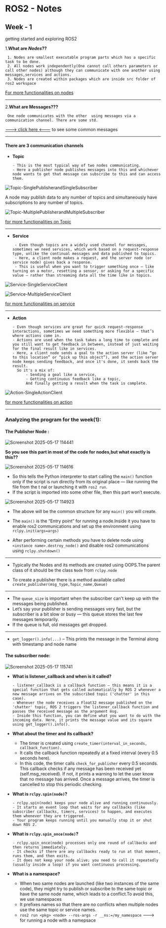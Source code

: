 
# ROS2 - Notes

## Week - 1
   getting started and exploring ROS2


1.**What are _Nodes_??**

     1. Nodes are smallest executable program parts which has a specific task to be done.
     2. All nodes work independently(One cannot call others parameters or call other nodes) although they can communicate with one another using messages,services and actions.
     3. Nodes are created within packages which are inside src folder of ros2 workspace


[For more functionalities on nodes](https://docs.ros.org/en/humble/Tutorials/Beginner-CLI-Tools/Understanding-ROS2-Nodes/Understanding-ROS2-Nodes.html)

---
2.**What are Messages???**

     One node communicates with the other  using messages via a communication channel. There are some std.
    
[---> click here <---](https://github.com/ros2/common_interfaces)    to see some common messages

---
#### There are 3 communication channels
  - **Topic**
           
        - This is the most typical way of two nodes communicating.
        - Here a publisher node publishes messages into this and whichever node wants to get that message can subscribe to this and can access them.

![Topic-SinglePublisherandSingleSubscriber](https://github.com/user-attachments/assets/67ef3aa3-8ce1-470f-a7e2-085cdb9470a1)

A node may publish data to any number of topics and simultaneously have subscriptions to any number of topics.

![Topic-MultiplePublisherandMultipleSubscriber](https://github.com/user-attachments/assets/1f565f8f-299e-4678-bac8-96a409b1933d)

[for more functionalities on Topic](https://docs.ros.org/en/humble/Tutorials/Beginner-CLI-Tools/Understanding-ROS2-Topics/Understanding-ROS2-Topics.html)

---
  - **Service**
         
         - Even though topics are a widely used channel for messages, sometimes we need services, which work based on a request-response type, unlike the continual messages and data published to topics.
         - Here, a client node makes a request, and the server node (or service node) gives back a response.
         - This is useful when you want to trigger something once — like turning on a motor, resetting a sensor, or asking for a specific value — rather than streaming data all the time like in topics.

![Service-SingleServiceClient](https://github.com/user-attachments/assets/1ff5fcba-aa6e-44de-b28e-d5359314ebe6)

![Service-MultipleServiceClient](https://github.com/user-attachments/assets/3fa30b5f-634c-4615-a28f-74e1cd842309)

[for more functionalities on service](https://docs.ros.org/en/humble/Tutorials/Beginner-CLI-Tools/Understanding-ROS2-Services/Understanding-ROS2-Services.html)

---

 - **Action**

       - Even though services are great for quick request-response interactions, sometimes we need something more flexible — that’s where actions come in.
       - Actions are used when the task takes a long time to complete and you still want to get feedback in between, instead of just waiting for the final result like in services.
       - Here, a client node sends a goal to the action server (like “go to this location” or “pick up this object”), and the action server node keeps sending feedback, and once it's done, it sends back the result.
         So it's a mix of:
             - Sending a goal like a service,
             - Getting continuous feedback like a topic,
             And finally getting a result when the task is complete.

![Action-SingleActionClient](https://github.com/user-attachments/assets/2e348877-790d-4d8b-9dc2-b2379b90e616)

[for more functionalities on action](https://docs.ros.org/en/humble/Tutorials/Beginner-CLI-Tools/Understanding-ROS2-Actions/Understanding-ROS2-Actions.html)

---

### Analyzing the program for the week(1):

#### The Publisher Node :

![Screenshot 2025-05-17 114441](https://github.com/user-attachments/assets/1d81efcf-29d6-48ac-b68a-dbb1518135ba)


**So you see this part in most of the code for nodes,but what exactly is this??**

![Screenshot 2025-05-17 114616](https://github.com/user-attachments/assets/9e629cea-fffb-4696-b0f5-41757cf9546e)

- So this tells the Python interpreter to start calling the `main()` function only if the script is run directly from its original place — like running the file from the t nal or launching it with `ros2 run`.
- If the script is imported into some other file, then this part won’t execute.

![Screenshot 2025-05-17 114923](https://github.com/user-attachments/assets/43c0f47a-8bb6-4ee3-9636-2fe18101428c)


- The above will be the common structure for any `main()`  you will create.

- The `main()` is the “Entry point” for running a node.Inside it you have to enable ros2 communications and set up the environment using `rclpy.init(args=args)`

- After performing certain methods you have to delete node using `<instance name>.destroy_node()` and disable ros2 communications using `rclpy.shutdown()`



---

- Typically the Nodes and its methods are created using OOPS.The parent class of it should be the class `Node` from `rclpy.node`


- To create a publisher there is a method available called `create_publisher(msg_type,Topic_name,Queue)`
---

- The `queue_size` is important when the subscriber can't keep up with the messages being published.
- Let’s say your publisher is sending messages very fast, but the subscriber is a bit slow or busy — this queue stores the last few messages temporarily.
- If the queue is full, old messages get dropped.
---

- `get_logger().info(...)`  – This prints the message in the Terminal along with timestamp and node name

#### The subscriber node:


![Screenshot 2025-05-17 115741](https://github.com/user-attachments/assets/7e41fe1f-65bf-410b-9bb0-1bab449d6ee4)

- **What is listener_callback and when is it called?**

      - listener_callback is a callback function — this means it is a special function that gets called automatically by ROS 2 whenever a new message arrives on the subscribed topic ('chatter' in this case).
      - Whenever the node receives a Float32 message published on the 'chatter' topic, ROS 2 triggers the listener_callback function and passes the received message as the argument msg.
      - Inside this function, you can define what you want to do with the incoming data. Here, it prints the message value and its square using get_logger().info().

- **What about the timer and its callback?**

   - The timer is created using `create_timer(interval_in_seconds, callback_function).`
   - It calls the callback function repeatedly at a fixed interval (every 0.5 seconds here).
   - In this code, the timer calls `check_for_publisher` every 0.5 seconds. This callback checks if any message has been received yet (self.msg_received). If not, it prints a warning to let the user know that no message has arrived. Once a message arrives, the timer is cancelled to stop this periodic checking.

- **What is `rclpy.spin(node)`?**

      - rclpy.spin(node) keeps your node alive and running continuously.
      - It starts an event loop that waits for any callbacks (like subscriber callbacks, timers, services) to happen, and executes them whenever they are triggered.
      - Your program keeps running until you manually stop it or shut down ROS 2.

- **What is `rclpy.spin_once(node)`?**

      - rclpy.spin_once(node) processes only one round of callbacks and then returns immediately.
      - It checks if there are any callbacks ready to run at that moment, runs them, and then exits.
      - It does not keep your node alive; you need to call it repeatedly (usually inside a loop) if you want continuous processing.

- **What is a namespace?**

  - When two same nodes are launched (like two instances of the same code), they might try to publish or subscribe to the same topic or have the same node name, which leads to a conflict.To avoid this, we use namespaces 
  -    It prefixes names so that there are no conflicts when multiple nodes use the same topic or service names.
  -  `ros2 run <pkg> <node> --ros-args -r __ns:=/my_namespace` --->  for running a node with a namepsace





   













